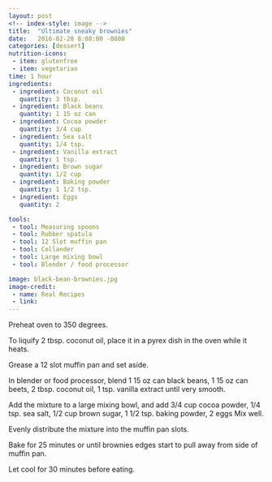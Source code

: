 ```yaml
---
layout: post
<!-- index-style: image -->
title:  "Ultimate sneaky brownies"
date:   2016-02-28 8:08:00 -0800
categories: [dessert]
nutrition-icons:
 - item: glutenfree
 - item: vegetarian
time: 1 hour
ingredients:
 - ingredient: Coconut oil
   quantity: 3 tbsp.
 - ingredient: Black beans
   quantity: 1 15 oz can
 - ingredient: Cocoa powder
   quantity: 3/4 cup
 - ingredient: Sea salt
   quantity: 1/4 tsp.
 - ingredient: Vanilla extract
   quantity: 1 tsp.
 - ingredient: Brown sugar
   quantity: 1/2 cup
 - ingredient: Baking powder
   quantity: 1 1/2 tsp.
 - ingredient: Eggs
   quantity: 2

tools:
 - tool: Measuring spoons
 - tool: Rubber spatula
 - tool: 12 Slot muffin pan
 - tool: Collander
 - tool: Large mixing bowl
 - tool: Blender / food processor

image: black-bean-brownies.jpg
image-credit:
 - name: Real Recipes
 - link: 
---
```


Preheat oven to 350 degrees.

To liquify <span>2 tbsp. coconut oil</span>, place it in a pyrex dish in the oven while it heats. 

Grease a 12 slot muffin pan and set aside.

In blender or food processor, blend <span>1 15 oz can black beans,</span> <span>1 15 oz can beets,</span> <span>2 tbsp. coconut oil,</span> <span>1 tsp. vanilla extract</span> until very smooth. 

Add the mixture to a large mixing bowl, and add <span>3/4 cup cocoa powder,</span> <span>1/4 tsp. sea salt,</span> <span>1/2 cup brown sugar,</span> <span>1 1/2 tsp. baking powder,</span> <span>2 eggs</span> Mix well. 

Evenly distribute the mixture into the muffin pan slots.

Bake for 25 minutes or until brownies edges start to pull away from side of muffin pan.

Let cool for 30 minutes before eating.